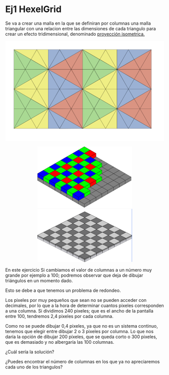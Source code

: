 # Ej1 HexelGrid

Se va a crear una malla en la que se definiran por columnas una malla triangular con una relacion entre las dimensiones de cada triangulo para crear un efecto tridimensional, denominado <a href="https://es.wikipedia.org/wiki/Proyecci%C3%B3n_isom%C3%A9trica">proyección isometrica.</a>


<img  src="/src/HexelGrid/HexelGrid_trianglesP.png" />

<p align="center">
	<img  src="/src/HexelGrid/Bayer_pattern.png" width="300"/>
	<img  src="/src/HexelGrid/Bayer_patterngray.png" width="300"/>
	
</p>


En este ejercicio 
Si cambiamos el valor de columnas a un número muy grande por ejemplo a 100; podremos observar que deja de dibujar triángulos en un momento dado.

Esto se debe a que tenemos un problema de redondeo.

Los pixeles por muy pequeños que sean no se pueden acceder con decimales, por lo que a la hora de determinar cuantos pixeles corresponden a una columna. 
Si dividimos 240 pixeles; que es el ancho de la pantalla entre 100, tendremos 2,4 pixeles por cada columna.

Como no se puede dibujar 0,4 pixeles, ya que no es un sistema continuo, tenemos que elegir entre dibujar 2 o 3 pixeles por columna.
Lo que nos daría la opción de dibujar 200 píxeles, que se queda corto o 300 pixeles, que es demasiado y no albergaría las 100 columnas.

¿Cuál sería la solución?


¿Puedes encontrar el número de columnas en los que ya no apreciaremos cada uno de los triangulos?




